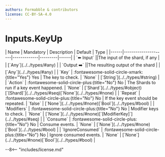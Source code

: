 ```yaml
---
authors: Formabble & contributors
license: CC-BY-SA-4.0
---
```



# Inputs.KeyUp

<div class="sh-parameters" markdown="1">
| Name | Mandatory | Description | Default | Type |
|------|---------------------|-------------|---------|------|
| `⬅️ Input` ||The input of the shard, if any | | [`Any`](../../types/#any) |
| `Output ➡️` ||The resulting output of the shard | | [`Any`](../../types/#any) |
| `Key` | :fontawesome-solid-circle-xmark:{title="Yes"} Yes  | The key to check. | `None` | [`String`](../../types/#string) |
| `Action` | :fontawesome-solid-circle-plus:{title="No"} No  | The Shards to run if a key event happened. | `None` | [`Shard`](../../types/#object)[`[Shard]`](../../types/#seq)[`None`](../../types/#none) |
| `Repeat` | :fontawesome-solid-circle-plus:{title="No"} No  | If the key event should be repeated. | `false` | [`None`](../../types/#none)[`Bool`](../../types/#bool) |
| `Modifiers` | :fontawesome-solid-circle-plus:{title="No"} No  | Modifier keys to check. | `None` | [`None`](../../types/#none)[`[ModifierKey]`](../../types/#seq) |
| `Consume` | :fontawesome-solid-circle-plus:{title="No"} No  | Consume events. | `None` | [`None`](../../types/#none)[`Bool`](../../types/#bool) |
| `IgnoreConsumed` | :fontawesome-solid-circle-plus:{title="No"} No  | Ignore consumed events. | `None` | [`None`](../../types/#none)[`Bool`](../../types/#bool) |

</div>



--8<-- "includes/license.md"

